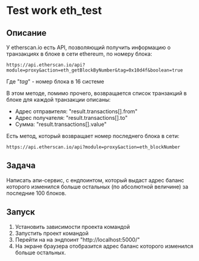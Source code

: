 # Test work eth_test

## Описание

У etherscan.io есть API, позволяющий получить информацию о транзакциях в блоке в сети ethereum, по номеру блока:

```
https://api.etherscan.io/api?module=proxy&action=eth_getBlockByNumber&tag=0x10d4f&boolean=true
```

Где "_tag_" - номер блока в 16 системе

В этом методе, помимо прочего, возвращается список транзакций в блоке для каждой транзакции описаны:

- Адрес отправителя: "result.transactions[].from"
- Адрес получателя: "result.transactions[].to"
- Сумма: "result.transactions[].value"

Есть метод, который возвращает номер последнего блока в сети:

```
https://api.etherscan.io/api?module=proxy&action=eth_blockNumber
```

## Задача

Написать апи-сервис, с ендпоинтом, который выдаст адрес баланс которого изменился больше остальных (по абсолютной величине) за последние 100 блоков.

## Запуск

1. Установить зависимости проекта командой 
2. Запустить проект командой 
3. Перейти на на эндпоинт "http://localhost:5000/"
4. На экране браузера отобразится адрес баланс которого изменился больше остальных.